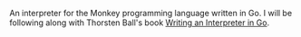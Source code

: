 An interpreter for the Monkey programming language written in Go. I will be following along with Thorsten Ball's book [Writing an Interpreter in Go](https://interpreterbook.com/).